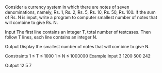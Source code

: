 Consider a currency system in which there are notes of seven denominations, namely, Rs. 1, Rs. 2, Rs. 5, Rs. 10, Rs. 50, Rs. 100.
If the sum of Rs. N is input, write a program to computer smallest number of notes that will combine to give Rs. N.

Input
The first line contains an integer T, total number of testcases. Then follow T lines, each line contains an integer N.

Output
Display the smallest number of notes that will combine to give N.

Constraints
1 ≤ T ≤ 1000
1 ≤ N ≤ 1000000
Example
Input
3 
1200
500
242

Output
12
5
7
